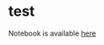 # test

Notebook is available [here](https://github.com/data-science-USC/test/blob/master/notebooks/module1.ipynb)
